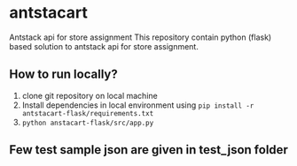 # antstacart
Antstack api for store assignment
This repository contain python (flask) based solution to antstack api for store assignment.




## How to run locally?

1) clone git repository on local machine
2) Install dependencies in local environment using `pip install -r antstacart-flask/requirements.txt`
3) `python anstacart-flask/src/app.py`

## Few test sample json are given in test_json folder



